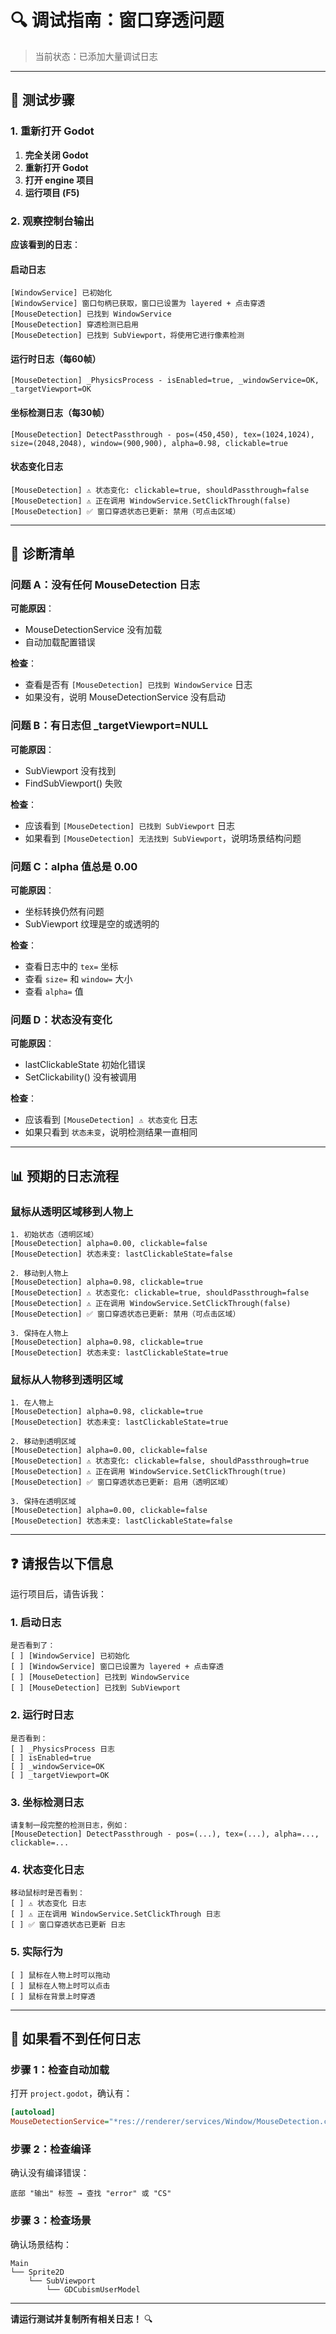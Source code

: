 # 🔍 调试指南：窗口穿透问题

> 当前状态：已添加大量调试日志

---

## 🎯 **测试步骤**

### 1. 重新打开 Godot

1. **完全关闭 Godot**
2. **重新打开 Godot**
3. **打开 engine 项目**
4. **运行项目 (F5)**

### 2. 观察控制台输出

**应该看到的日志**：

#### 启动日志
```
[WindowService] 已初始化
[WindowService] 窗口句柄已获取，窗口已设置为 layered + 点击穿透
[MouseDetection] 已找到 WindowService
[MouseDetection] 穿透检测已启用
[MouseDetection] 已找到 SubViewport，将使用它进行像素检测
```

#### 运行时日志（每60帧）
```
[MouseDetection] _PhysicsProcess - isEnabled=true, _windowService=OK, _targetViewport=OK
```

#### 坐标检测日志（每30帧）
```
[MouseDetection] DetectPassthrough - pos=(450,450), tex=(1024,1024), size=(2048,2048), window=(900,900), alpha=0.98, clickable=true
```

#### 状态变化日志
```
[MouseDetection] ⚠️ 状态变化: clickable=true, shouldPassthrough=false
[MouseDetection] ⚠️ 正在调用 WindowService.SetClickThrough(false)
[MouseDetection] ✅ 窗口穿透状态已更新: 禁用（可点击区域）
```

---

## 🐛 **诊断清单**

### 问题 A：没有任何 MouseDetection 日志

**可能原因**：
- MouseDetectionService 没有加载
- 自动加载配置错误

**检查**：
- 查看是否有 `[MouseDetection] 已找到 WindowService` 日志
- 如果没有，说明 MouseDetectionService 没有启动

### 问题 B：有日志但 _targetViewport=NULL

**可能原因**：
- SubViewport 没有找到
- FindSubViewport() 失败

**检查**：
- 应该看到 `[MouseDetection] 已找到 SubViewport` 日志
- 如果看到 `[MouseDetection] 无法找到 SubViewport`，说明场景结构问题

### 问题 C：alpha 值总是 0.00

**可能原因**：
- 坐标转换仍然有问题
- SubViewport 纹理是空的或透明的

**检查**：
- 查看日志中的 `tex=` 坐标
- 查看 `size=` 和 `window=` 大小
- 查看 `alpha=` 值

### 问题 D：状态没有变化

**可能原因**：
- lastClickableState 初始化错误
- SetClickability() 没有被调用

**检查**：
- 应该看到 `[MouseDetection] ⚠️ 状态变化` 日志
- 如果只看到 `状态未变`，说明检测结果一直相同

---

## 📊 **预期的日志流程**

### 鼠标从透明区域移到人物上

```
1. 初始状态（透明区域）
[MouseDetection] alpha=0.00, clickable=false
[MouseDetection] 状态未变: lastClickableState=false

2. 移动到人物上
[MouseDetection] alpha=0.98, clickable=true
[MouseDetection] ⚠️ 状态变化: clickable=true, shouldPassthrough=false
[MouseDetection] ⚠️ 正在调用 WindowService.SetClickThrough(false)
[MouseDetection] ✅ 窗口穿透状态已更新: 禁用（可点击区域）

3. 保持在人物上
[MouseDetection] alpha=0.98, clickable=true
[MouseDetection] 状态未变: lastClickableState=true
```

### 鼠标从人物移到透明区域

```
1. 在人物上
[MouseDetection] alpha=0.98, clickable=true
[MouseDetection] 状态未变: lastClickableState=true

2. 移动到透明区域
[MouseDetection] alpha=0.00, clickable=false
[MouseDetection] ⚠️ 状态变化: clickable=false, shouldPassthrough=true
[MouseDetection] ⚠️ 正在调用 WindowService.SetClickThrough(true)
[MouseDetection] ✅ 窗口穿透状态已更新: 启用（透明区域）

3. 保持在透明区域
[MouseDetection] alpha=0.00, clickable=false
[MouseDetection] 状态未变: lastClickableState=false
```

---

## ❓ **请报告以下信息**

运行项目后，请告诉我：

### 1. 启动日志
```
是否看到了：
[ ] [WindowService] 已初始化
[ ] [WindowService] 窗口已设置为 layered + 点击穿透
[ ] [MouseDetection] 已找到 WindowService
[ ] [MouseDetection] 已找到 SubViewport
```

### 2. 运行时日志
```
是否看到：
[ ] _PhysicsProcess 日志
[ ] isEnabled=true
[ ] _windowService=OK
[ ] _targetViewport=OK
```

### 3. 坐标检测日志
```
请复制一段完整的检测日志，例如：
[MouseDetection] DetectPassthrough - pos=(...), tex=(...), alpha=..., clickable=...
```

### 4. 状态变化日志
```
移动鼠标时是否看到：
[ ] ⚠️ 状态变化 日志
[ ] ⚠️ 正在调用 WindowService.SetClickThrough 日志
[ ] ✅ 窗口穿透状态已更新 日志
```

### 5. 实际行为
```
[ ] 鼠标在人物上时可以拖动
[ ] 鼠标在人物上时可以点击
[ ] 鼠标在背景上时穿透
```

---

## 🔧 **如果看不到任何日志**

### 步骤 1：检查自动加载
打开 `project.godot`，确认有：
```ini
[autoload]
MouseDetectionService="*res://renderer/services/Window/MouseDetection.cs"
```

### 步骤 2：检查编译
确认没有编译错误：
```
底部 "输出" 标签 → 查找 "error" 或 "CS"
```

### 步骤 3：检查场景
确认场景结构：
```
Main
└── Sprite2D
    └── SubViewport
        └── GDCubismUserModel
```

---

**请运行测试并复制所有相关日志！** 🔍

